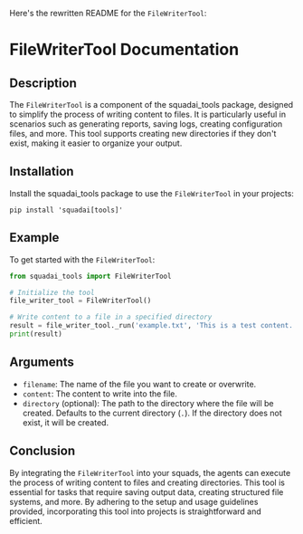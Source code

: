 Here's the rewritten README for the `FileWriterTool`:

# FileWriterTool Documentation

## Description
The `FileWriterTool` is a component of the squadai_tools package, designed to simplify the process of writing content to files. It is particularly useful in scenarios such as generating reports, saving logs, creating configuration files, and more. This tool supports creating new directories if they don't exist, making it easier to organize your output.

## Installation
Install the squadai_tools package to use the `FileWriterTool` in your projects:

```shell
pip install 'squadai[tools]'
```

## Example
To get started with the `FileWriterTool`:

```python
from squadai_tools import FileWriterTool

# Initialize the tool
file_writer_tool = FileWriterTool()

# Write content to a file in a specified directory
result = file_writer_tool._run('example.txt', 'This is a test content.', 'test_directory')
print(result)
```

## Arguments
- `filename`: The name of the file you want to create or overwrite.
- `content`: The content to write into the file.
- `directory` (optional): The path to the directory where the file will be created. Defaults to the current directory (`.`). If the directory does not exist, it will be created.

## Conclusion
By integrating the `FileWriterTool` into your squads, the agents can execute the process of writing content to files and creating directories. This tool is essential for tasks that require saving output data, creating structured file systems, and more. By adhering to the setup and usage guidelines provided, incorporating this tool into projects is straightforward and efficient.
